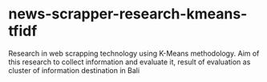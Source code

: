 # news-scrapper-research-kmeans-tfidf
Research in web scrapping technology using K-Means methodology. Aim of this research to collect information and evaluate it, result of evaluation as cluster of information destination in Bali
